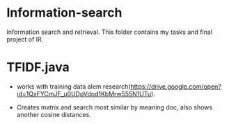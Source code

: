 # Information-search
Information search and retrieval.
This folder contains my tasks and final project of IR.
# TFIDF.java
* works with training data alem research(https://drive.google.com/open?id=1QxFYCmJF_u0UDpVdod1KbMrw555N1UTu).

* Creates matrix and search most similar by meaning doc, also shows another cosine distances.
